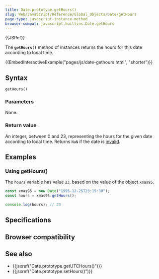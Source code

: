 ```yaml
---
title: Date.prototype.getHours()
slug: Web/JavaScript/Reference/Global_Objects/Date/getHours
page-type: javascript-instance-method
browser-compat: javascript.builtins.Date.getHours
---
```


{{JSRef}}

The **`getHours()`** method of  instances returns the hours for this date according to local time.

{{EmbedInteractiveExample("pages/js/date-gethours.html", "shorter")}}

## Syntax

```js-nolint
getHours()
```

### Parameters

None.

### Return value

An integer, between 0 and 23, representing the hours for the given date according to local time. Returns `NaN` if the date is [invalid](/Web/JavaScript/Reference/Global_Objects/Date#the_epoch_timestamps_and_invalid_date).

## Examples

### Using getHours()

The `hours` variable has value `23`, based on the value of the  object `xmas95`.

```js
const xmas95 = new Date("1995-12-25T23:15:30");
const hours = xmas95.getHours();

console.log(hours); // 23
```

## Specifications



## Browser compatibility



## See also

- {{jsxref("Date.prototype.getUTCHours()")}}
- {{jsxref("Date.prototype.setHours()")}}
